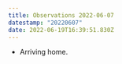 ```yaml
---
title: Observations 2022-06-07
datestamp: "20220607"
date: 2022-06-19T16:39:51.830Z
---
```

- Arriving home.